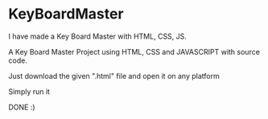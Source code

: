 # KeyBoardMaster
I have made a Key Board Master with HTML, CSS, JS.

A Key Board Master Project using HTML, CSS and JAVASCRIPT with source code.

Just download the given ".html" file and open it on any platform

Simply run it

DONE :)
